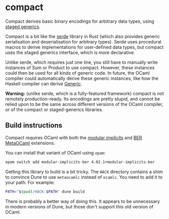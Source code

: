 # compact
Compact derives basic binary encodings for arbitrary data types,
using [staged generics](https://github.com/modular-implicits/staged-generics).

Compact is a bit like the [serde](https://serde.rs/) library in Rust
(which also provides generic serialisation and deserialisation for arbitrary types).
Serde uses procedural macros to derive implementations for user-defined data types,
but compact uses the staged generics interface, which is more declarative.

Unlike serde, which requires just one line, you still have to manually write instances of Sum or Product to use compact.
However, these instances could then be used for all kinds of generic code.
In future, the OCaml compiler could automatically derive these generic instances,
like how the Haskell compiler can derive [Generic](https://hackage.haskell.org/package/base/docs/GHC-Generics.html).

**Warning:** (unlike serde, which is a fully-featured framework) compact is not remotely production-ready.
Its encodings are pretty stupid, and cannot be relied upon to be the same across different versions of the OCaml
compiler, or of the compact or staged-generics libraries.

## Build instructions
Compact requires OCaml with both the [modular implicits](https://github.com/ocamllabs/ocaml-modular-implicits)
and [BER MetaOCaml](https://okmij.org/ftp/meta-programming/ber-design.pdf) extensions.

You can install that variant of OCaml using `opam`:

```bash
opam switch add modular-implicits-ber 4.02.1+modular-implicits-ber
```

Getting this library to build is a bit tricky.
The `HACK` directory contains a shim to convince Dune to use `metaocamlc` instead of `ocamlc`.
You need to add it to your path. For example:

```bash
PATH="$(pwd)/HACK:$PATH" dune build
```

There is probably a better way of doing this.
It appears to be unnecessary in modern versions of Dune, but those don't support this old version of OCaml.
